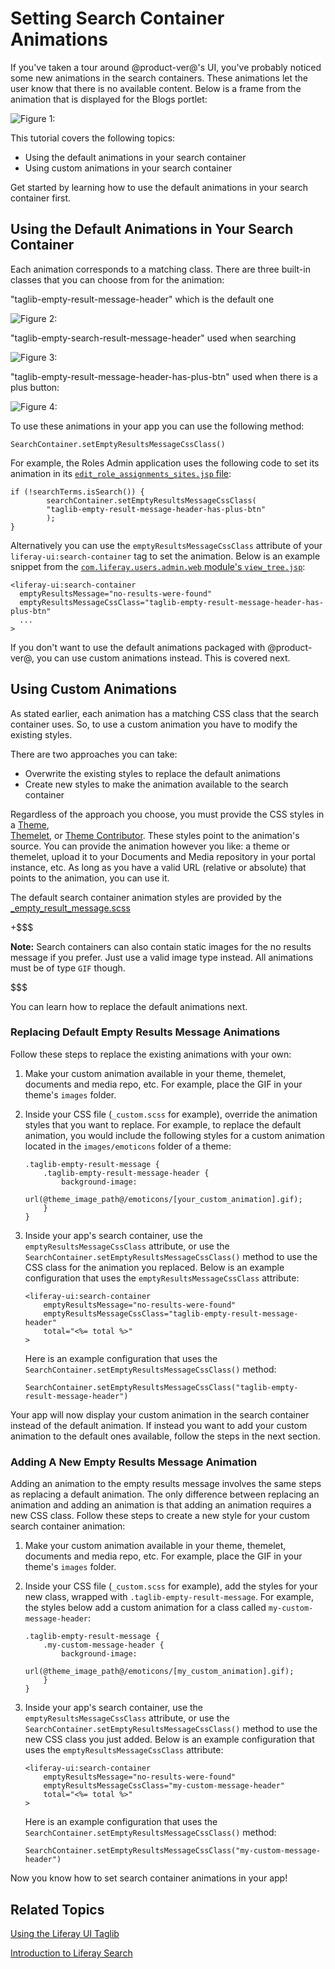 # Setting Search Container Animations [](id=setting-search-container-animations)
<!-- Can theme contributors include images? -->

If you've taken a tour around @product-ver@'s UI, you've probably noticed some 
new animations in the search containers. These animations let the user know that 
there is no available content. Below is a frame from the animation that is 
displayed for the Blogs portlet:

![Figure 1: ](../../../images/no-content-found-blog.png)

This tutorial covers the following topics:
- Using the default animations in your search container
- Using custom animations in your search container

Get started by learning how to use the default animations in your search 
container first.

## Using the Default Animations in Your Search Container

Each animation corresponds to a matching class. There are three built-in classes 
that you can choose from for the animation:

"taglib-empty-result-message-header" which is the default one

![Figure 2: ](../../../images/no-content-found-blog.png)

"taglib-empty-search-result-message-header" used when searching

![Figure 3: ](../../../images/no-web-content-found-search.png)

"taglib-empty-result-message-header-has-plus-btn" used when there is a plus 
button:

![Figure 4: ](../../../images/no-tags-found-plus-button.png)

To use these animations in your app you can use the following method:

    SearchContainer.setEmptyResultsMessageCssClass()

For example, the Roles Admin application uses the following code to set its 
animation in its [`edit_role_assignments_sites.jsp` file](https://github.com/liferay/liferay-portal/blob/7.0.x/modules/apps/foundation/roles/roles-admin-web/src/main/resources/META-INF/resources/edit_role_assignments_sites.jsp#L46-L48):

    if (!searchTerms.isSearch()) {
            searchContainer.setEmptyResultsMessageCssClass(
            "taglib-empty-result-message-header-has-plus-btn"
            );
    }
    
Alternatively you can use the `emptyResultsMessageCssClass` attribute of your 
`liferay-ui:search-container` tag to set the animation. Below is an example 
snippet from the [`com.liferay.users.admin.web` module's `view_tree.jsp`](https://github.com/liferay/liferay-portal/blob/master/modules/apps/foundation/users-admin/users-admin-web/src/main/resources/META-INF/resources/view_tree.jsp#L158):
    
    <liferay-ui:search-container
      emptyResultsMessage="no-results-were-found"
      emptyResultsMessageCssClass="taglib-empty-result-message-header-has-plus-btn"
      ...
    >

If you don't want to use the default animations packaged with @product-ver@, you 
can use custom animations instead. This is covered next.

## Using Custom Animations

As stated earlier, each animation has a matching CSS class that the search 
container uses. So, to use a custom animation you have to modify the existing 
styles.

There are two approaches you can take:
- Overwrite the existing styles to replace the default animations
- Create new styles to make the animation available to the search container

Regardless of the approach you choose, you must provide the CSS styles in a 
[Theme](/develop/tutorials/-/knowledge_base/7-0/introduction-to-themes),  
[Themelet](/develop/tutorials/-/knowledge_base/7-0/themelets), or 
[Theme Contributor](/develop/tutorials/-/knowledge_base/7-0/theme-contributors). 
These styles point to the animation's source. You can provide the animation 
however you like: a theme or themelet, upload it to your Documents and Media 
repository in your portal instance, etc. As long as you have a valid URL 
(relative or absolute) that points to the animation, you can use it.

The default search container animation styles are provided by the [_empty_result_message.scss](https://github.com/liferay/liferay-portal/blob/7.0.x/modules/apps/foundation/frontend-css/frontend-css-web/src/main/resources/META-INF/resources/taglib/_empty_result_message.scss)

+$$$

**Note:** Search containers can also contain static images for the no results 
message if you prefer. Just use a valid image type instead. All animations must 
be of type `GIF` though.

$$$

You can learn how to replace the default animations next. 

### Replacing Default Empty Results Message Animations

Follow these steps to replace the existing animations with your own:

1.  Make your custom animation available in your theme, themelet, documents and 
    media repo, etc. For example, place the GIF in your theme's `images` folder.
    
2.  Inside your CSS file (`_custom.scss` for example), override the animation 
    styles that you want to replace. For example, to replace the default 
    animation, you would include the following styles for a custom animation 
    located in the `images/emoticons` folder of a theme:
    
        .taglib-empty-result-message {
            .taglib-empty-result-message-header {
                background-image: 
                url(@theme_image_path@/emoticons/[your_custom_animation].gif);
            }
        }

3.  Inside your app's search container, use the `emptyResultsMessageCssClass` 
    attribute, or use the `SearchContainer.setEmptyResultsMessageCssClass()` 
    method to use the CSS class for the animation you replaced. Below is an 
    example configuration that uses the `emptyResultsMessageCssClass` attribute:
    
        <liferay-ui:search-container
            emptyResultsMessage="no-results-were-found"
            emptyResultsMessageCssClass="taglib-empty-result-message-header"
            total="<%= total %>"
        >

    Here is an example configuration that uses the 
    `SearchContainer.setEmptyResultsMessageCssClass()` method:
    
        SearchContainer.setEmptyResultsMessageCssClass("taglib-empty-result-message-header")

Your app will now display your custom animation in the search container instead 
of the default animation. If instead you want to add your custom animation to 
the default ones available, follow the steps in the next section.

### Adding A New Empty Results Message Animation

Adding an animation to the empty results message involves the same steps as 
replacing a default animation. The only difference between replacing an 
animation and adding an animation is that adding an animation requires a new 
CSS class. Follow these steps to create a new style for your custom search 
container animation:

1.  Make your custom animation available in your theme, themelet, documents and 
    media repo, etc. For example, place the GIF in your theme's `images` folder.
    
2.  Inside your CSS file (`_custom.scss` for example), add the styles for your 
    new class, wrapped with `.taglib-empty-result-message`. For example, the 
    styles below add a custom animation for a class called 
    `my-custom-message-header`:
    
        .taglib-empty-result-message {
            .my-custom-message-header {
                background-image: 
                url(@theme_image_path@/emoticons/[my_custom_animation].gif);
            }
        }

3.  Inside your app's search container, use the `emptyResultsMessageCssClass` 
    attribute, or use the `SearchContainer.setEmptyResultsMessageCssClass()` 
    method to use the new CSS class you just added. Below is an example 
    configuration that uses the `emptyResultsMessageCssClass` attribute:
    
        <liferay-ui:search-container
            emptyResultsMessage="no-results-were-found"
            emptyResultsMessageCssClass="my-custom-message-header"
            total="<%= total %>"
        >

    Here is an example configuration that uses the 
    `SearchContainer.setEmptyResultsMessageCssClass()` method:
    
        SearchContainer.setEmptyResultsMessageCssClass("my-custom-message-header")

Now you know how to set search container animations in your app!

## Related Topics

[Using the Liferay UI Taglib](/develop/tutorials/-/knowledge_base/7-0//develop/tutorials/-/knowledge_base/7-0/using-the-liferay-ui-taglib)

[Introduction to Liferay Search](/develop/tutorials/-/knowledge_base/7-0/introduction-to-liferay-search)